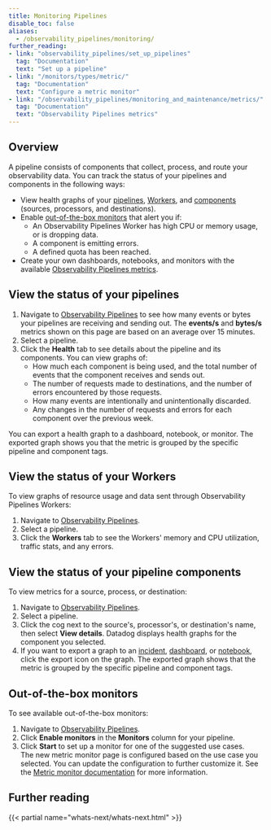```yaml
---
title: Monitoring Pipelines
disable_toc: false
aliases:
  - /observability_pipelines/monitoring/
further_reading:
- link: "observability_pipelines/set_up_pipelines"
  tag: "Documentation"
  text: "Set up a pipeline"
- link: "/monitors/types/metric/"
  tag: "Documentation"
  text: "Configure a metric monitor"
- link: "/observability_pipelines/monitoring_and_maintenance/metrics/"
  tag: "Documentation"
  text: "Observability Pipelines metrics"
---
```


## Overview

A pipeline consists of components that collect, process, and route your observability data. You can track the status of your pipelines and components in the following ways:

- View health graphs of your [pipelines](#view-the-status-of-your-pipelines), [Workers](#view-the-status-of-your-workers), and [components](#view-the-status-of-your-pipeline-components) (sources, processors, and destinations).
- Enable [out-of-the-box monitors](#out-of-the-box-monitors) that alert you if:
    - An Observability Pipelines Worker has high CPU or memory usage, or is dropping data.
    - A component is emitting errors.
    - A defined quota has been reached.
- Create your own dashboards, notebooks, and monitors with the available [Observability Pipelines metrics][5].

## View the status of your pipelines

1. Navigate to [Observability Pipelines][1] to see how many events or bytes your pipelines are receiving and sending out. The **events/s** and **bytes/s** metrics shown on this page are based on an average over 15 minutes.
1. Select a pipeline.
1. Click the **Health** tab to see details about the pipeline and its components. You can view graphs of:
    - How much each component is being used, and the total number of events that the component receives and sends out.
    - The number of requests made to destinations, and the number of errors encountered by those requests.
    - How many events are intentionally and unintentionally discarded.
    - Any changes in the number of requests and errors for each component over the previous week.

You can export a health graph to a dashboard, notebook, or monitor. The exported graph shows you that the metric is grouped by the specific pipeline and component tags.

## View the status of your Workers

To view graphs of resource usage and data sent through Observability Pipelines Workers:

1. Navigate to [Observability Pipelines][1].
1. Select a pipeline.
1. Click the **Workers** tab to see the Workers' memory and CPU utilization, traffic stats, and any errors.

## View the status of your pipeline components

To view metrics for a source, process, or destination:

1. Navigate to [Observability Pipelines][1].
1. Select a pipeline.
1. Click the cog next to the source's, processor's, or destination's name, then select **View details**. Datadog displays health graphs for the component you selected.
1. If you want to export a graph to an [incident][2], [dashboard][3], or [notebook][4], click the export icon on the graph. The exported graph shows that the metric is grouped by the specific pipeline and component tags.

## Out-of-the-box monitors

To see available out-of-the-box monitors:

1. Navigate to [Observability Pipelines][1].
1. Click **Enable monitors** in the **Monitors** column for your pipeline.
1. Click **Start** to set up a monitor for one of the suggested use cases.<br>
    The new metric monitor page is configured based on the use case you selected. You can update the configuration to further customize it. See the [Metric monitor documentation][3] for more information.

## Further reading

{{< partial name="whats-next/whats-next.html" >}}

[1]: https://app.datadoghq.com//observability-pipelines/
[2]: /service_management/incident_management/
[3]: /monitors/types/metric/
[4]: /notebooks/
[5]: /observability_pipelines/monitoring_and_maintenance/metrics/
